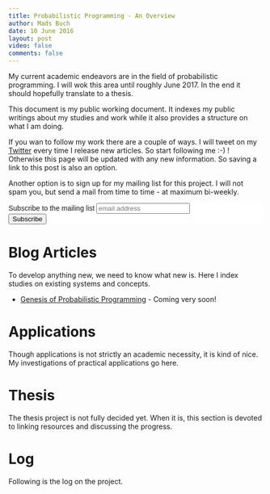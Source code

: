 ```yaml
---
title: Probabilistic Programming - An Overview
author: Mads Buch
date: 10 June 2016
layout: post
video: false
comments: false
---
```


My current academic endeavors are in the field of probabilistic programming. I
will wok this area until roughly June 2017. In the end it should hopefully
translate to a thesis.

This document is my public working document. It indexes my public writings
about my studies and work while it also provides a structure on what I am
doing.

If you wan to follow my work there are a couple of ways. I will tweet
on my [Twitter](https://twitter.com/madspbuch) every time I release
new articles. So start following me :-) !
Otherwise this page will be updated with any new information. So saving
a link to this post is also an option.

Another option is to sign up for my mailing list for this project. I will
not spam you, but send a mail from time to time - at maximum bi-weekly.

<!-- Begin MailChimp Signup Form -->
<!--
  Simple mode activated! This has to be embedded through markdown,
  so everything is inlined here.
-->
<link href="//cdn-images.mailchimp.com/embedcode/horizontal-slim-10_7.css" rel="stylesheet" type="text/css">
<style type="text/css">
    #mc_embed_signup{background:#fff; clear:left; font:14px Helvetica,Arial,sans-serif; width:100%;}
</style>
<div id="mc_embed_signup">
<form action="//madsbuch.us13.list-manage.com/subscribe/post?u=8d0671561804ecce8e34db3b9&amp;id=74fc2bdff8" method="post" id="mc-embedded-subscribe-form" name="mc-embedded-subscribe-form" class="validate" target="_blank" novalidate>
    <div id="mc_embed_signup_scroll">
    <label for="mce-EMAIL">Subscribe to the mailing list</label>
    <input type="email" value="" name="EMAIL" class="email" id="mce-EMAIL" placeholder="email address" required>
    <!-- real people should not fill this in and expect good things - do not remove this or risk form bot signups-->
    <div style="position: absolute; left: -5000px;" aria-hidden="true"><input type="text" name="b_8d0671561804ecce8e34db3b9_74fc2bdff8" tabindex="-1" value=""></div>
    <div class="clear"><input type="submit" value="Subscribe" name="subscribe" id="mc-embedded-subscribe" class="button"></div>
    </div>
</form>
</div>
<!--End mc_embed_signup-->

# Blog Articles
To develop anything new, we need to know what new is. Here I index studies
on existing systems and concepts.

* [Genesis of Probabilistic Programming](#) - Coming very soon!

# Applications
Though applications is not strictly an academic necessity, it is kind
of nice. My investigations of practical applications go here.

# Thesis
The thesis project is not fully decided yet. When it is, this section is
devoted to linking resources and discussing the progress.

# Log
Following is the log on the project.